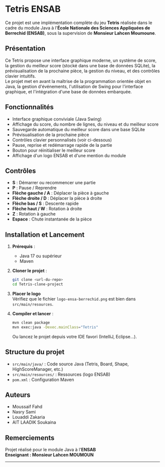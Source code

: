 # Tetris ENSAB

Ce projet est une implémentation complète du jeu **Tetris** réalisée dans le cadre du module Java à l'**École Nationale des Sciences Appliquées de Berrechid (ENSAB)**, sous la supervision de **Monsieur Lahcen Moumoune**.

## Présentation

Ce Tetris propose une interface graphique moderne, un système de score, la gestion du meilleur score (stocké dans une base de données SQLite), la prévisualisation de la prochaine pièce, la gestion du niveau, et des contrôles clavier intuitifs.  
Le projet met en avant la maîtrise de la programmation orientée objet en Java, la gestion d'événements, l'utilisation de Swing pour l'interface graphique, et l'intégration d'une base de données embarquée.

## Fonctionnalités

- Interface graphique conviviale (Java Swing)
- Affichage du score, du nombre de lignes, du niveau et du meilleur score
- Sauvegarde automatique du meilleur score dans une base SQLite
- Prévisualisation de la prochaine pièce
- Contrôles clavier personnalisés (voir ci-dessous)
- Pause, reprise et redémarrage rapide de la partie
- Bouton pour réinitialiser le meilleur score
- Affichage d'un logo ENSAB et d'une mention du module

## Contrôles

- **S** : Démarrer ou recommencer une partie
- **P** : Pause / Reprendre
- **Flèche gauche / A** : Déplacer la pièce à gauche
- **Flèche droite / D** : Déplacer la pièce à droite
- **Flèche bas / S** : Descente rapide
- **Flèche haut / W** : Rotation à droite
- **Z** : Rotation à gauche
- **Espace** : Chute instantanée de la pièce

## Installation et Lancement

1. **Prérequis** :
   - Java 17 ou supérieur
   - Maven

2. **Cloner le projet** :
   ```bash
   git clone <url-du-repo>
   cd Tetris-clone-project
   ```

3. **Placer le logo**  
   Vérifiez que le fichier `logo-ensa-berrechid.png` est bien dans `src/main/resources`.

4. **Compiler et lancer** :
   ```bash
   mvn clean package
   mvn exec:java -Dexec.mainClass="Tetris"
   ```

   Ou lancez le projet depuis votre IDE favori (IntelliJ, Eclipse...).

## Structure du projet

- `src/main/java/` : Code source Java (Tetris, Board, Shape, HighScoreManager, etc.)
- `src/main/resources/` : Ressources (logo ENSAB)
- `pom.xml` : Configuration Maven

## Auteurs

- Moussaif Fahd
- Nasry Sami
- Louaddi Zakaria  
- AIT LAADIK Soukaina

## Remerciements

Projet réalisé pour le module Java à l'**ENSAB**  
**Enseignant : Monsieur Lahcen MOUMOUN**

---


